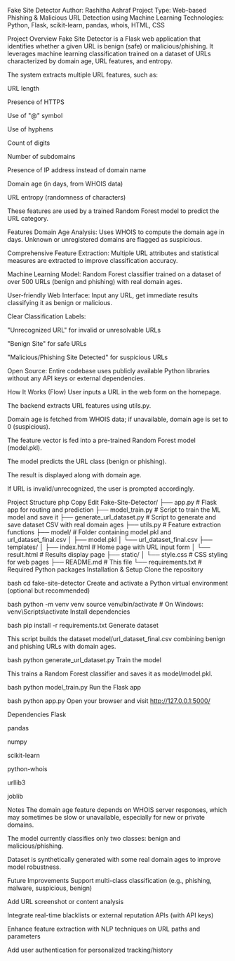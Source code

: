 Fake Site Detector
Author: Rashitha Ashraf 
Project Type: Web-based Phishing & Malicious URL Detection using Machine Learning
Technologies: Python, Flask, scikit-learn, pandas, whois, HTML, CSS

Project Overview
Fake Site Detector is a Flask web application that identifies whether a given URL is benign (safe) or malicious/phishing. It leverages machine learning classification trained on a dataset of URLs characterized by domain age, URL features, and entropy.

The system extracts multiple URL features, such as:

URL length

Presence of HTTPS

Use of "@" symbol

Use of hyphens

Count of digits

Number of subdomains

Presence of IP address instead of domain name

Domain age (in days, from WHOIS data)

URL entropy (randomness of characters)

These features are used by a trained Random Forest model to predict the URL category.

Features
Domain Age Analysis: Uses WHOIS to compute the domain age in days. Unknown or unregistered domains are flagged as suspicious.

Comprehensive Feature Extraction: Multiple URL attributes and statistical measures are extracted to improve classification accuracy.

Machine Learning Model: Random Forest classifier trained on a dataset of over 500 URLs (benign and phishing) with real domain ages.

User-friendly Web Interface: Input any URL, get immediate results classifying it as benign or malicious.

Clear Classification Labels:

"Unrecognized URL" for invalid or unresolvable URLs

"Benign Site" for safe URLs

"Malicious/Phishing Site Detected" for suspicious URLs

Open Source: Entire codebase uses publicly available Python libraries without any API keys or external dependencies.

How It Works (Flow)
User inputs a URL in the web form on the homepage.

The backend extracts URL features using utils.py.

Domain age is fetched from WHOIS data; if unavailable, domain age is set to 0 (suspicious).

The feature vector is fed into a pre-trained Random Forest model (model.pkl).

The model predicts the URL class (benign or phishing).

The result is displayed along with domain age.

If URL is invalid/unrecognized, the user is prompted accordingly.

Project Structure
php
Copy
Edit
Fake-Site-Detector/
├── app.py                  # Flask app for routing and prediction
├── model_train.py          # Script to train the ML model and save it
├── generate_url_dataset.py # Script to generate and save dataset CSV with real domain ages
├── utils.py                # Feature extraction functions
├── model/                  # Folder containing model.pkl and url_dataset_final.csv
│   ├── model.pkl
│   └── url_dataset_final.csv
├── templates/
│   ├── index.html          # Home page with URL input form
│   └── result.html         # Results display page
├── static/
│   └── style.css           # CSS styling for web pages
├── README.md               # This file
└── requirements.txt        # Required Python packages
Installation & Setup
Clone the repository

bash
cd fake-site-detector
Create and activate a Python virtual environment (optional but recommended)

bash
python -m venv venv
source venv/bin/activate   # On Windows: venv\Scripts\activate
Install dependencies

bash
pip install -r requirements.txt
Generate dataset

This script builds the dataset model/url_dataset_final.csv combining benign and phishing URLs with domain ages.

bash
python generate_url_dataset.py
Train the model

This trains a Random Forest classifier and saves it as model/model.pkl.

bash
python model_train.py
Run the Flask app

bash
python app.py
Open your browser and visit
http://127.0.0.1:5000/

Dependencies
Flask

pandas

numpy

scikit-learn

python-whois

urllib3

joblib


Notes
The domain age feature depends on WHOIS server responses, which may sometimes be slow or unavailable, especially for new or private domains.

The model currently classifies only two classes: benign and malicious/phishing.

Dataset is synthetically generated with some real domain ages to improve model robustness.

Future Improvements
Support multi-class classification (e.g., phishing, malware, suspicious, benign)

Add URL screenshot or content analysis

Integrate real-time blacklists or external reputation APIs (with API keys)

Enhance feature extraction with NLP techniques on URL paths and parameters

Add user authentication for personalized tracking/history
